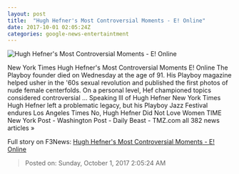 ```yaml
---
layout: post
title:  "Hugh Hefner's Most Controversial Moments - E! Online"
date: 2017-10-01 02:05:24Z
categories: google-news-entertaintment
---
```


![Hugh Hefner's Most Controversial Moments - E! Online](http://akns-images.eonline.com/eol_images/Entire_Site/2016830/rs_600x600-160930180712-600.Hugh-Hefner.ms.093016.jpg?downsize=450:*&crop=450:350;left,top)

New York Times Hugh Hefner's Most Controversial Moments E! Online The Playboy founder died on Wednesday at the age of 91. His Playboy magazine helped usher in the '60s sexual revolution and published the first photos of nude female centerfolds. On a personal level, Hef championed topics considered controversial ... Speaking Ill of Hugh Hefner New York Times Hugh Hefner left a problematic legacy, but his Playboy Jazz Festival endures Los Angeles Times No, Hugh Hefner Did Not Love Women TIME New York Post - Washington Post - Daily Beast - TMZ.com all 382 news articles »


Full story on F3News: [Hugh Hefner's Most Controversial Moments - E! Online](http://www.f3nws.com/n/dyuPvC)

> Posted on: Sunday, October 1, 2017 2:05:24 AM
